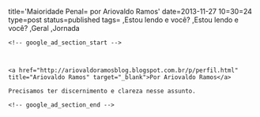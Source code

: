 title='Maioridade Penal= por Ariovaldo Ramos'
date=2013-11-27 10=30=24
type=post
status=published
tags=
,Estou lendo e você?
,Estou lendo e você?
,Geral
,Jornada
~~~~~~
<!-- google_ad_section_start -->



<a href="http://ariovaldoramosblog.blogspot.com.br/p/perfil.html" title="Ariovaldo Ramos" target="_blank">Por Ariovaldo Ramos</a>

Precisamos ter discernimento e clareza nesse assunto.

<!-- google_ad_section_end -->
